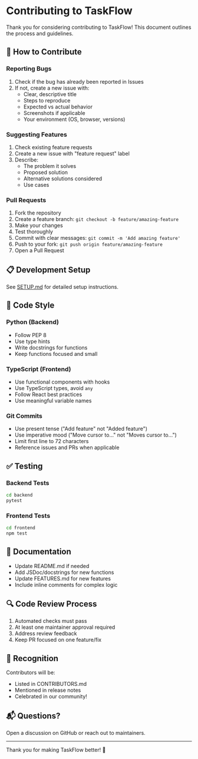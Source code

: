 # Contributing to TaskFlow

Thank you for considering contributing to TaskFlow! This document outlines the process and guidelines.

## 🤝 How to Contribute

### Reporting Bugs

1. Check if the bug has already been reported in Issues
2. If not, create a new issue with:
   - Clear, descriptive title
   - Steps to reproduce
   - Expected vs actual behavior
   - Screenshots if applicable
   - Your environment (OS, browser, versions)

### Suggesting Features

1. Check existing feature requests
2. Create a new issue with "feature request" label
3. Describe:
   - The problem it solves
   - Proposed solution
   - Alternative solutions considered
   - Use cases

### Pull Requests

1. Fork the repository
2. Create a feature branch: `git checkout -b feature/amazing-feature`
3. Make your changes
4. Test thoroughly
5. Commit with clear messages: `git commit -m 'Add amazing feature'`
6. Push to your fork: `git push origin feature/amazing-feature`
7. Open a Pull Request

## 📋 Development Setup

See [SETUP.md](SETUP.md) for detailed setup instructions.

## 🎨 Code Style

### Python (Backend)
- Follow PEP 8
- Use type hints
- Write docstrings for functions
- Keep functions focused and small

### TypeScript (Frontend)
- Use functional components with hooks
- Use TypeScript types, avoid `any`
- Follow React best practices
- Use meaningful variable names

### Git Commits
- Use present tense ("Add feature" not "Added feature")
- Use imperative mood ("Move cursor to..." not "Moves cursor to...")
- Limit first line to 72 characters
- Reference issues and PRs when applicable

## ✅ Testing

### Backend Tests
```bash
cd backend
pytest
```

### Frontend Tests
```bash
cd frontend
npm test
```

## 📝 Documentation

- Update README.md if needed
- Add JSDoc/docstrings for new functions
- Update FEATURES.md for new features
- Include inline comments for complex logic

## 🔍 Code Review Process

1. Automated checks must pass
2. At least one maintainer approval required
3. Address review feedback
4. Keep PR focused on one feature/fix

## 🌟 Recognition

Contributors will be:
- Listed in CONTRIBUTORS.md
- Mentioned in release notes
- Celebrated in our community!

## 📬 Questions?

Open a discussion on GitHub or reach out to maintainers.

---

Thank you for making TaskFlow better! 🚀

